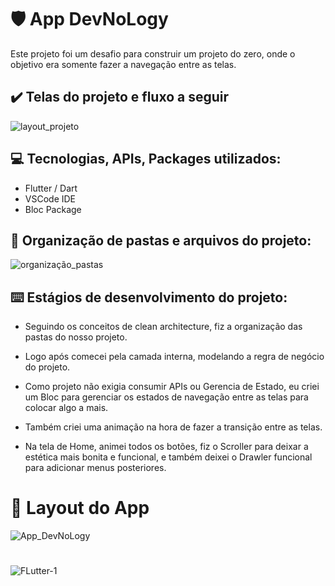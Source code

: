 # :shield: App DevNoLogy

Este projeto foi um desafio para construir um projeto do zero, onde o objetivo era somente fazer a navegação entre as telas.

## :heavy_check_mark: Telas do projeto e fluxo a seguir

![layout_projeto](https://user-images.githubusercontent.com/41458938/167051850-b56fd1d8-4526-4a67-be19-4683559eba69.png)
  
## :computer: Tecnologias, APIs, Packages utilizados:
  
  * Flutter / Dart
  * VSCode IDE
  * Bloc Package
  

## :file_folder: Organização de pastas e arquivos do projeto:

![organização_pastas](https://user-images.githubusercontent.com/41458938/167051848-b36dd23f-8147-4ee1-ae3e-8a3ed4fd0d4b.png)

  
## :keyboard: Estágios de desenvolvimento do projeto:

  - Seguindo os conceitos de clean architecture, fiz a organização das pastas do nosso projeto.

  - Logo após comecei pela camada interna, modelando a regra de negócio do projeto.
  
  - Como projeto não exigia consumir APIs ou Gerencia de Estado, eu criei um Bloc para gerenciar os estados de navegação entre as telas para colocar algo a mais.
  
  - Também criei uma animação na hora de fazer a transição entre as telas.
  
  - Na tela de Home, animei todos os botões, fiz o Scroller para deixar a estética mais bonita e funcional, e também deixei o Drawler funcional para adicionar menus posteriores.  
  
##

 # :iphone: Layout do App
  
  
 ![App_DevNoLogy](https://user-images.githubusercontent.com/41458938/167058628-43ad5303-55ef-4d4b-babb-ffc11eb767fd.gif)

   
  #
  
  ![FLutter-1](https://user-images.githubusercontent.com/41458938/161364495-d0dbe155-75f3-4a03-a58f-307d9212b8aa.png)



